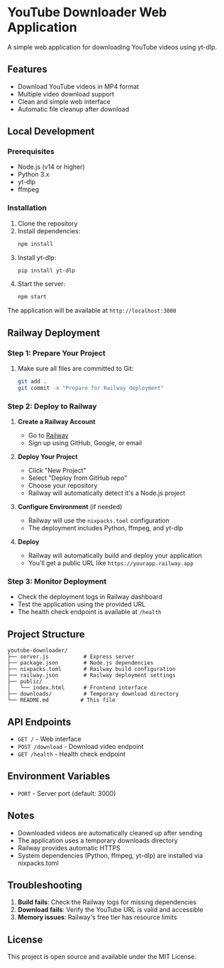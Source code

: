 # YouTube Downloader Web Application

A simple web application for downloading YouTube videos using yt-dlp.

## Features

- Download YouTube videos in MP4 format
- Multiple video download support
- Clean and simple web interface
- Automatic file cleanup after download

## Local Development

### Prerequisites

- Node.js (v14 or higher)
- Python 3.x
- yt-dlp
- ffmpeg

### Installation

1. Clone the repository
2. Install dependencies:
   ```bash
   npm install
   ```
3. Install yt-dlp:
   ```bash
   pip install yt-dlp
   ```
4. Start the server:
   ```bash
   npm start
   ```

The application will be available at `http://localhost:3000`

## Railway Deployment

### Step 1: Prepare Your Project

1. Make sure all files are committed to Git:
   ```bash
   git add .
   git commit -m "Prepare for Railway deployment"
   ```

### Step 2: Deploy to Railway

1. **Create a Railway Account**
   - Go to [Railway](https://railway.app)
   - Sign up using GitHub, Google, or email

2. **Deploy Your Project**
   - Click "New Project"
   - Select "Deploy from GitHub repo"
   - Choose your repository
   - Railway will automatically detect it's a Node.js project

3. **Configure Environment** (if needed)
   - Railway will use the `nixpacks.toml` configuration
   - The deployment includes Python, ffmpeg, and yt-dlp

4. **Deploy**
   - Railway will automatically build and deploy your application
   - You'll get a public URL like `https://yourapp.railway.app`

### Step 3: Monitor Deployment

- Check the deployment logs in Railway dashboard
- Test the application using the provided URL
- The health check endpoint is available at `/health`

## Project Structure

```
youtube-downloader/
├── server.js           # Express server
├── package.json        # Node.js dependencies
├── nixpacks.toml       # Railway build configuration
├── railway.json        # Railway deployment settings
├── public/
│   └── index.html      # Frontend interface
├── downloads/          # Temporary download directory
└── README.md          # This file
```

## API Endpoints

- `GET /` - Web interface
- `POST /download` - Download video endpoint
- `GET /health` - Health check endpoint

## Environment Variables

- `PORT` - Server port (default: 3000)

## Notes

- Downloaded videos are automatically cleaned up after sending
- The application uses a temporary downloads directory
- Railway provides automatic HTTPS
- System dependencies (Python, ffmpeg, yt-dlp) are installed via nixpacks.toml

## Troubleshooting

1. **Build fails**: Check the Railway logs for missing dependencies
2. **Download fails**: Verify the YouTube URL is valid and accessible
3. **Memory issues**: Railway's free tier has resource limits

## License

This project is open source and available under the MIT License.
